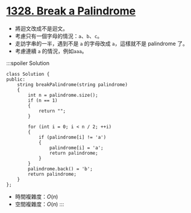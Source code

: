 # [1328\. Break a Palindrome](https://leetcode.com/problems/break-a-palindrome/)

- 將迴文改成不是迴文。
- 考慮只有一個字母的情況：`a`、`b`、`c`。
- 走訪字串的一半，遇到不是 `a` 的字母改成 `a`，這樣就不是 palindrome 了。
- 考慮連續 `a` 的情況，例如`aaa`。

:::spoiler Solution
```cpp=
class Solution {
public:
    string breakPalindrome(string palindrome)
    {
        int n = palindrome.size();
        if (n == 1)
        {
            return "";
        }

        for (int i = 0; i < n / 2; ++i)
        {
            if (palindrome[i] != 'a')
            {
                palindrome[i] = 'a';
                return palindrome;
            }
        }
        palindrome.back() = 'b';
        return palindrome;
    }
};
```
- 時間複雜度：$O(n)$
- 空間複雜度：$O(n)$
:::

